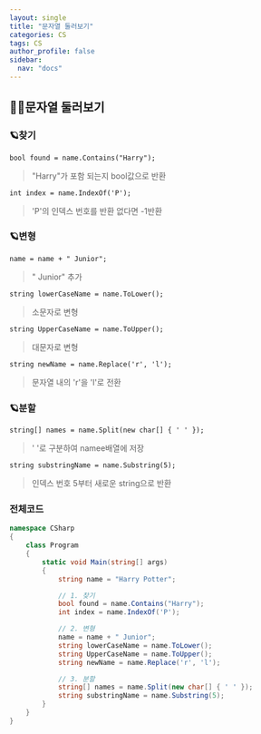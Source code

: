 ```yaml
---
layout: single
title: "문자열 둘러보기"
categories: CS
tags: CS
author_profile: false
sidebar:
  nav: "docs"
---
```


## 🙇‍♀️문자열 둘러보기

### 🪐찾기
`bool found = name.Contains("Harry");`
> "Harry"가 포함 되는지 bool값으로 반환

`int index = name.IndexOf('P');`
> 'P'의 인덱스 번호를 반환
> 없다면 -1반환

### 🪐변형
`name = name + " Junior";`
> " Junior" 추가

`string lowerCaseName = name.ToLower();`
> 소문자로 변형

`string UpperCaseName = name.ToUpper();`
> 대문자로 변형

`string newName = name.Replace('r', 'l');`
> 문자열 내의 'r'을 'l'로 전환

### 🪐분할
`string[] names = name.Split(new char[] { ' ' });`
> ' '로 구분하여 namee배열에 저장

`string substringName = name.Substring(5);`
> 인덱스 번호 5부터 새로운 string으로 반환

### 전체코드
```cs
namespace CSharp
{
    class Program
    {
        static void Main(string[] args)
        {
            string name = "Harry Potter";

            // 1. 찾기
            bool found = name.Contains("Harry");
            int index = name.IndexOf('P');

            // 2. 변형
            name = name + " Junior";
            string lowerCaseName = name.ToLower();
            string UpperCaseName = name.ToUpper();
            string newName = name.Replace('r', 'l');

            // 3. 분할
            string[] names = name.Split(new char[] { ' ' });
            string substringName = name.Substring(5);
        }
    }
}
```
